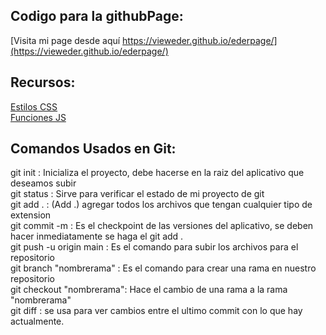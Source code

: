 ## Codigo para la githubPage:
[Visita mi page desde aquí https://vieweder.github.io/ederpage/](https://vieweder.github.io/ederpage/)

## Recursos:
[Estilos CSS](https://gist.github.com/viewEder/c04f08dbb394c1f34e696cded16a2560)  
[Funciones JS](https://gist.github.com/viewEder/b544db51d6fe3f991d517eb275d81134)  

## Comandos Usados en Git:
git init : Inicializa el proyecto, debe hacerse en la raiz del aplicativo que deseamos subir  
git status : Sirve para verificar el estado de mi proyecto de git  
git add . : (Add .) agregar todos los archivos que tengan cualquier tipo de extension  
git commit -m : Es el checkpoint de las versiones del aplicativo, se deben hacer inmediatamente se haga el git add .  
git push -u origin main : Es el comando para subir los archivos para el repositorio  
git branch "nombrerama" : Es el comando para crear una rama en nuestro repositorio  
git checkout "nombrerama": Hace el cambio de una rama a la rama "nombrerama"  
git diff : se usa para ver cambios entre el ultimo commit con lo que hay actualmente.